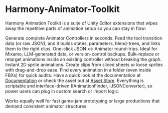 # Harmony-Animator-Toolkit
Harmony Animation Toolkit is a suite of Unity Editor extensions that wipes away the repetitive parts of animation setup so you can stay in flow:

Generate complete Animator Controllers in seconds. Feed the tool transition data (or raw JSON), and it builds states, parameters, blend-trees, and links them to the right clips.
One-click JSON ↔︎ Animator round-trips. Ideal for Mixamo, LLM-generated data, or version-control backups.
Bulk-replace or retarget animations inside an existing controller without breaking the graph.
Instant 2D sprite animations. Create clips from sliced sheets or loose sprites with drag-and-drop ease.
Find every animation in a folder (even inside FBXs) for quick audits.
Have a quick look at the documentation at [Documentation](https://tinyurl.com/harmonytoolkit) or check the asset out at [Asset Store](https://assetstore.unity.com/packages/tools/game-toolkits/harmony-animation-toolkit-325172). Everything is scriptable and interface-driven (IAnimationFinder, IJSONConverter), so power users can plug in custom search or import logic. 


Works equally well for fast game-jam prototyping or large productions that demand consistent animator structures.
